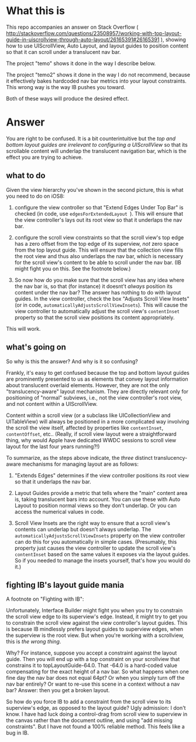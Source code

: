 
# What this is

This repo accompanies an answer on Stack Overflow ( http://stackoverflow.com/questions/23508957/working-with-top-layout-guide-in-uiscrollview-through-auto-layout/26165391#26165391 ), showing how to use UIScrollView, Auto Layout, and layout guides to position content so that it can scroll under a translucent nav bar.

The project "temo" shows it done in the way I describe below.

The project "temo2" shows it done in the way I do not recommend, because it effectively bakes hardcoded nav bar metrics into your layout constraints. This wrong way is the way IB pushes you toward.

Both of these ways will produce the desired effect.

# Answer


You are right to be confused. It is a bit counterintuitive but the *top and bottom layout guides are irrelevant to configuring a UIScrollView* so that its scrollable content will underlap the translucent navigation bar, which is the effect you are trying to achieve.

## what to do
Given the view hierarchy you've shown in the second picture, this is what you need to do on iOS8:

1. configure the view controller so that "Extend Edges Under Top Bar" is checked (in code, use `edgesForExtendedLayout `). This will ensure that the view controller's lays out its root view so that it underlaps the nav bar.

2. configure the scroll view constraints so that the scroll view's top edge has a zero offset from the top edge of its superview, *not* zero space from the top layout guide. This will ensure that the collection view fills the root view and thus also underlaps the nav bar, which is necessary for the scroll view's content to be able to scroll under the nav bar. (IB might fight you on this. See the footnote below.)  

3. So now how do you make sure that the scroll view has any idea where the nav bar is, so that (for instance) it doesnt't _always_ position its content under the nav bar? The answer has nothing to do with layout guides. In the view controller, check the box "Adjusts Scroll View Insets" (or in code, `automaticallyAdjustsScrollViewInsets`). This will cause the view controller to automatically adjust the scroll view's `contentInset` property so that the scroll view positions its content appropriately.

This will work.

## what's going on

So why is this the answer? And why is it so confusing?

Frankly, it's easy to get confused because the top and bottom layout guides are prominently presented to us as elements that convey layout information about translucent overlaid elements. However, they are not the only "translucency-aware" layout mechanism. They are directly relevant only for positioning of "normal" subviews, i.e., not the view controller's root view, and not content within a UIScrollView.

Content within a scroll view (or a subclass like UICollectionView and UITableView) will always be positioned in a more complicated way involving the scroll the view itself, affected by properties like `contentInset`, `contentOffset`, etc.. (Really, if scroll view layout were a straightforward thing, why would Apple have dedicated WWDC sessions to scroll view layout for the last four years running?!)

To summarize, as the steps above indicate, the *three* distinct translucency-aware mechanisms for managing layout are as follows:

1. "Extends Edges" determines if the view controller positions its root view so that it underlaps the nav bar.

2. Layout Guides provide a metric that tells where the "main" content area is, taking translucent bars into account. You can use these with Auto Layout to position normal views so they don't underlap. Or you can access the numerical values in code.

3. Scroll View Insets are the right way to ensure that a scroll view's contents can underlap but doesn't always underlap. The `automaticallyAdjustsScrollViewInsets` property on the view controller can do this for you automatically in simple cases. (Presumably, this property just causes the view controller to update the scroll view's `contentInset` based on the same values it exposes via the layout guides. So if you needed to manage the insets yourself, that's how you would do it.)


## fighting IB's layout guide mania

A footnote on "Fighting with IB":

Unfortunately, Interface Builder might fight you when you try to constrain the scroll view edge to its superview's edge. Instead, it might try to get you to constrain the scroll view against the view controller's layout guides. This is because IB mindlessly prefers layout guides to superview edges, when the superview is the root view. But when you're working with a scrollview, this is *the wrong thing*.

Why? For instance, suppose you accept a constraint against the layout guide. Then you will end up with a top constraint on your scrollview that constrains it to topLayoutGuide-64.0. That -64.0 is a hard-coded value compensating for the exact height of a nav bar. So what happens when one fine day the nav bar does not equal 64pt? Or when you simply turn off the nav bar entirely? Or want to re-use this scene in a context without a nav bar? Answer: then you get a broken layout.

So how do you force IB to add a constraint from the scroll view to its superview's edge, as opposed to the layout guide? Ugly admission: I don't know. I have had luck doing a control-drag from scroll view to superview in the canvas rather than the document outline, and using "add missing constraints". But I have not found a 100% reliable method. This feels like a bug in IB.
